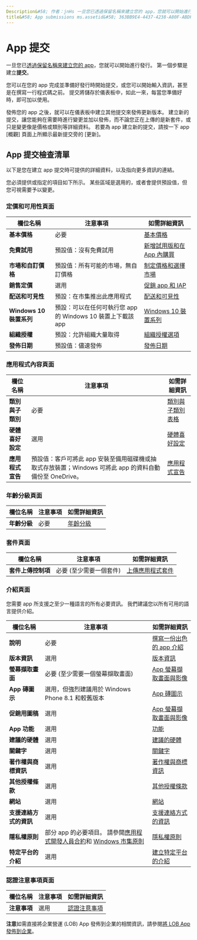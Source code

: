 ```yaml
---
Description&#58; 作者：jnHs 一旦您已透過保留名稱來建立您的 app，您就可以開始進行發行。 第一個步驟是建立提交。
title&#58; App submissions ms.assetid&#58; 363BB9E4-4437-4238-A80F-ABDFC70D96E4 keywords&#58; submit an app keywords&#58; required info keywords&#58; required fields keywords&#58; required data keywords&#58; checklist
---
```


# App 提交


一旦您已[透過保留名稱來建立您的 app](create-your-app-by-reserving-a-name.md)，您就可以開始進行發行。 第一個步驟是建立**提交**。

您可以在您的 app 完成並準備好發行時開始提交，或您可以開始輸入資訊，甚至是在撰寫一行程式碼之前。 提交將儲存於儀表板中，如此一來，每當您準備好時，即可加以使用。

發佈您的 app 之後，就可以在儀表板中建立其他提交來發佈更新版本。 建立新的提交，讓您能夠在需要時進行變更並加以發佈，而不論您正在上傳的是新套件，或只是變更像是價格或類別等詳細資料。 若要為 app 建立新的提交，請按一下 app [概觀] 頁面上所顯示最新提交旁的 [更新]。

## App 提交檢查清單


以下是您在建立 app 提交時可提供的詳細資料，以及指向更多資訊的連結。

您必須提供或指定的項目如下所示。 某些區域是選用的，或者會提供預設值，但您可視需要予以變更。

### 定價和可用性頁面
| 欄位名稱                    | 注意事項                                       | 如需詳細資訊                                                             |
|-------------------------------|---------------------------------------------|---------------------------------------------------------------------------|
| **基本價格**                | 必要                                    | [基本價格](set-app-pricing-and-availability.md#base-price)              |
| **免費試用**                | 預設值：沒有免費試用                      | [新增試用版和在 App 內購買](https://msdn.microsoft.com/library/windows/apps/jj193599)  |
| **市場和自訂價格** | 預設值：所有可能的市場，無自訂價格 | [制定價格和選擇市場](define-pricing-and-market-selection.md)              |
| **銷售定價**              | 選用                                    | [促銷 app 和 IAP](put-apps-and-iaps-on-sale.md)                                       |
| **配送和可見性** | 預設：在市集推出此應用程式 | [配送和可見性](set-app-pricing-and-availability.md#distribution-and-visibility) | 
| **Windows 10 裝置系列**  | 預設：可以在任何可執行您 app 的 Windows 10 裝置上下載該 app | [Windows 10 裝置系列](set-app-pricing-and-availability.md#windows-10-device-families) | 
| **組織授權**    | 預設：允許組織大量取得 | [組織授權選項](organizational-licensing.md)                        | 
| **發佈日期**                | 預設值：儘速發佈      | [發佈日期](set-app-pricing-and-availability.md#publish-date)          |



### 應用程式內容頁面

| 欄位名稱                    | 注意事項                                       | 如需詳細資訊                                                             |
|-------------------------------|---------------------------------------------|---------------------------------------------------------------------------|
| **類別與子類別**  | 必要                                    | [類別與子類別表格](category-and-subcategory-table.md)       |
| **硬體喜好設定**      | 選用                                    | [硬體喜好設定](enter-app-properties.md#hardware_preferences)      |
| **應用程式宣告**          | 預設值：客戶可將此 app 安裝至備用磁碟機或抽取式存放裝置；Windows 可將此 app 的資料自動備份至 OneDrive。 | [應用程式宣告](app-declarations.md) |



### 年齡分級頁面

| 欄位名稱                    | 注意事項                                       | 如需詳細資訊                          |
|-------------------------------|---------------------------------------------|----------------------------------------|
| **年齡分級**               | 必要                                    | [年齡分級](age-ratings.md)          |



### 套件頁面

| 欄位名稱                    | 注意事項                                       | 如需詳細資訊                          |
|-------------------------------|---------------------------------------------|----------------------------------------|
| **套件上傳控制項**    | 必要 (至少需要一個套件)             | [上傳應用程式套件](upload-app-packages.md) | 



### 介紹頁面

您需要 app 所支援之至少一種語言的所有必要資訊。 我們建議您以所有可用的語言提供介紹。

| 欄位名稱                    | 注意事項                                       | 如需詳細資訊                                                     |
|-------------------------------|---------------------------------------------|-------------------------------------------------------------------|
| **說明**               | 必要                                    | [撰寫一份出色的 app 介紹](write-a-great-app-description.md) | 
| **版本資訊**             | 選用                                    | [版本資訊](create-app-descriptions.md#release-notes)         |
| **螢幕擷取畫面**               | 必要 (至少需要一個螢幕擷取畫面)          | [App 螢幕擷取畫面與影像](app-screenshots-and-images.md)       |
| **App 磚圖示**             | 選用，但強烈建議用於 Windows Phone 8.1 和較舊版本 | [App 磚圖示](create-app-descriptions.md#app-tile-icon) | 
| **促銷用圖稿**       | 選用                                    | [App 螢幕擷取畫面與影像](app-screenshots-and-images.md)       | 
| **App 功能**              | 選用                                    | [功能](create-app-descriptions.md#app-features)               |
| **建議的硬體**      | 選用                                    | [建議的硬體](create-app-descriptions.md#recommended-hardware) | 
| **關鍵字**                  | 選用                                    | [關鍵字](create-app-descriptions.md#keywords)                   |
| **著作權與商標資訊** | 選用                                 | [著作權與商標資訊](create-app-descriptions.md#copyright-and-trademark-info) | 
| **其他授權條款**  | 選用                                    | [其他授權條款](create-app-descriptions.md#additional-license-terms) | 
| **網站**                   | 選用                                    | [網站](create-app-descriptions.md#website)                     |
| **支援連絡方式的資訊**      | 選用                                    | [支援連絡方式的資訊](create-app-descriptions.md)                | 
| **隱私權原則**            | 部分 app 的必要項目。 請參閱[應用程式開發人員合約](https://msdn.microsoft.com/library/windows/apps/hh694058)和 [Windows 市集原則](https://msdn.microsoft.com/library/windows/apps/dn764944.aspx#pol_10_5_1) | [隱私權原則](create-app-descriptions.md#privacy-policy) | 
| **特定平台的介紹** | 選用                               | [建立特定平台的介紹](create-platform-specific-descriptions.md) |



### 認證注意事項頁面

| 欄位名稱                    | 注意事項                                       | 如需詳細資訊                                                     |
|-------------------------------|---------------------------------------------|-------------------------------------------------------------------|
| **注意事項**                     | 選用                                    | [認證注意事項](notes-for-certification.md)             |

 
**注意**如需直接將企業營運 (LOB) App 發佈到企業的相關資訊，請參閱[將 LOB App 發佈到企業](distribute-lob-apps-to-enterprises.md)。


<!--HONumber=May16_HO2-->


